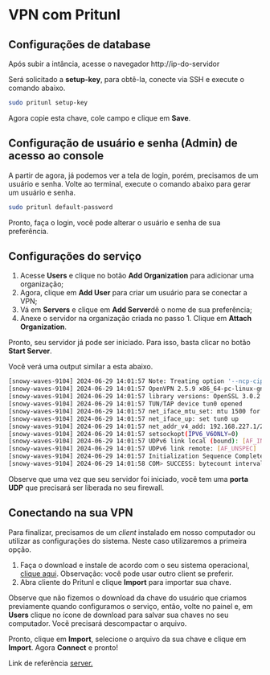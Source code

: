# VPN com Pritunl

## Configurações de database

Após subir a intância, acesse o navegador http://ip-do-servidor

Será solicitado a **setup-key**, para obtê-la, conecte via SSH e execute o comando abaixo.

```sh
sudo pritunl setup-key
```
Agora copie esta chave, cole campo e clique em **Save**.

## Configuração de usuário e senha (Admin) de acesso ao console
A partir de agora, já podemos ver a tela de login, porém, precisamos de um usuário e senha. Volte ao terminal, execute o comando abaixo para gerar um usuário e senha.

```sh
sudo pritunl default-password
```

Pronto, faça o login, você pode alterar o usuário e senha de sua preferência.

## Configurações do serviço

1. Acesse **Users** e clique no botão **Add Organization** para adicionar uma organização;
2. Agora, clique em **Add User** para criar um usuário para se conectar a VPN;
3. Vá em **Servers** e clique em **Add Server**dê o nome de sua preferência;
4. Anexe o servidor na organização criada no passo 1. Clique em **Attach Organization**.

Pronto, seu servidor já pode ser iniciado. Para isso, basta clicar no botão **Start Server**.

Você verá uma output similar a esta abaixo.

```sh
[snowy-waves-9104] 2024-06-29 14:01:57 Note: Treating option '--ncp-ciphers' as  '--data-ciphers' (renamed in OpenVPN 2.5).
[snowy-waves-9104] 2024-06-29 14:01:57 OpenVPN 2.5.9 x86_64-pc-linux-gnu [SSL (OpenSSL)] [LZO] [LZ4] [EPOLL] [PKCS11] [MH/PKTINFO] [AEAD] built on Sep 29 2023
[snowy-waves-9104] 2024-06-29 14:01:57 library versions: OpenSSL 3.0.2 15 Mar 2022, LZO 2.10
[snowy-waves-9104] 2024-06-29 14:01:57 TUN/TAP device tun0 opened
[snowy-waves-9104] 2024-06-29 14:01:57 net_iface_mtu_set: mtu 1500 for tun0
[snowy-waves-9104] 2024-06-29 14:01:57 net_iface_up: set tun0 up
[snowy-waves-9104] 2024-06-29 14:01:57 net_addr_v4_add: 192.168.227.1/28 dev tun0
[snowy-waves-9104] 2024-06-29 14:01:57 setsockopt(IPV6_V6ONLY=0)
[snowy-waves-9104] 2024-06-29 14:01:57 UDPv6 link local (bound): [AF_INET6][undef]:16347
[snowy-waves-9104] 2024-06-29 14:01:57 UDPv6 link remote: [AF_UNSPEC]
[snowy-waves-9104] 2024-06-29 14:01:57 Initialization Sequence Completed
[snowy-waves-9104] 2024-06-29 14:01:58 COM> SUCCESS: bytecount interval changed
```

Observe que uma vez que seu servidor foi iniciado, você tem uma **porta UDP** que precisará ser liberada no seu firewall.


## Conectando na sua VPN

Para finalizar, precisamos de um *client* instalado em nosso computador ou utilizar as configurações do sistema. Neste caso utilizaremos a primeira opção.

1. Faça o download e instale de acordo com o seu sistema operacional, [clique aqui](https://client.pritunl.com/). Observação: você pode usar outro client se preferir. 
2. Abra cliente do Pritunl e clique **Import** para importar sua chave.

Observe que não fizemos o download da chave do usuário que criamos previamente quando configuramos o serviço, então, volte no painel e, em **Users** clique no ícone de download para salvar sua chaves no seu computador. Vocẽ precisará descompactar o arquivo.

Pronto, clique em **Import**, selecione o arquivo da sua chave e clique em **Import**. Agora **Connect** e pronto!

Link de referência [server.](https://docs.pritunl.com/docs)